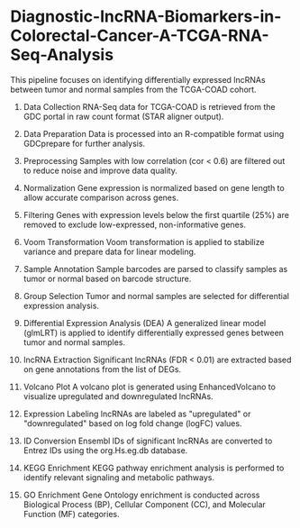 # Diagnostic-lncRNA-Biomarkers-in-Colorectal-Cancer-A-TCGA-RNA-Seq-Analysis
This pipeline focuses on identifying differentially expressed lncRNAs between tumor and normal samples from the TCGA-COAD cohort. 

1. Data Collection
RNA-Seq data for TCGA-COAD is retrieved from the GDC portal in raw count format (STAR aligner output).

2. Data Preparation
Data is processed into an R-compatible format using GDCprepare for further analysis.

3. Preprocessing
Samples with low correlation (cor < 0.6) are filtered out to reduce noise and improve data quality.

4. Normalization
Gene expression is normalized based on gene length to allow accurate comparison across genes.

5. Filtering
Genes with expression levels below the first quartile (25%) are removed to exclude low-expressed, non-informative genes.

6. Voom Transformation
Voom transformation is applied to stabilize variance and prepare data for linear modeling.

7. Sample Annotation
Sample barcodes are parsed to classify samples as tumor or normal based on barcode structure.

8. Group Selection
Tumor and normal samples are selected for differential expression analysis.

9. Differential Expression Analysis (DEA)
A generalized linear model (glmLRT) is applied to identify differentially expressed genes between tumor and normal samples.

10. lncRNA Extraction
Significant lncRNAs (FDR < 0.01) are extracted based on gene annotations from the list of DEGs.

11. Volcano Plot
A volcano plot is generated using EnhancedVolcano to visualize upregulated and downregulated lncRNAs.

12. Expression Labeling
lncRNAs are labeled as "upregulated" or "downregulated" based on log fold change (logFC) values.

13. ID Conversion
Ensembl IDs of significant lncRNAs are converted to Entrez IDs using the org.Hs.eg.db database.

14. KEGG Enrichment
KEGG pathway enrichment analysis is performed to identify relevant signaling and metabolic pathways.

15. GO Enrichment
Gene Ontology enrichment is conducted across Biological Process (BP), Cellular Component (CC), and Molecular Function (MF) categories.
